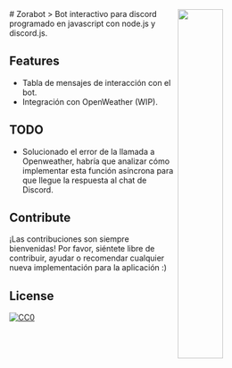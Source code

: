 <img src="https://blog.discordapp.com/content/images/2016/01/masbot.png" align="right" width="40%" />
# Zorabot
> Bot interactivo para discord programado en javascript con node.js y discord.js.


## Features
- Tabla de mensajes de interacción con el bot.
- Integración con OpenWeather (WIP).

## TODO
- Solucionado el error de la llamada a Openweather, habría que analizar cómo implementar esta función asíncrona para que llegue la respuesta al chat de Discord.


## Contribute

¡Las contribuciones son siempre bienvenidas!
Por favor, siéntete libre de contribuir, ayudar o recomendar cualquier nueva implementación para la aplicación :)


## License

[![CC0](https://www.gnu.org/graphics/gplv3-127x51.png)](https://www.gnu.org/licenses/quick-guide-gplv3.html)
